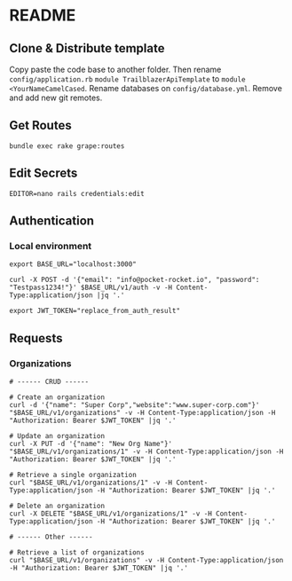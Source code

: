# README

## Clone & Distribute template

Copy paste the code base to another folder. Then rename `config/application.rb` `module TrailblazerApiTemplate` to `module <YourNameCamelCased`.
Rename databases on `config/database.yml`.
Remove and add new git remotes.

## Get Routes

`bundle exec rake grape:routes`

## Edit Secrets

`EDITOR=nano rails credentials:edit`

## Authentication

### Local environment

```
export BASE_URL="localhost:3000"

curl -X POST -d '{"email": "info@pocket-rocket.io", "password": "Testpass1234!"}' $BASE_URL/v1/auth -v -H Content-Type:application/json |jq '.'

export JWT_TOKEN="replace_from_auth_result"
```

## Requests

### Organizations
```
# ------ CRUD ------

# Create an organization
curl -d '{"name": "Super Corp","website":"www.super-corp.com"}' "$BASE_URL/v1/organizations" -v -H Content-Type:application/json -H "Authorization: Bearer $JWT_TOKEN" |jq '.'

# Update an organization
curl -X PUT -d '{"name": "New Org Name"}' "$BASE_URL/v1/organizations/1" -v -H Content-Type:application/json -H "Authorization: Bearer $JWT_TOKEN" |jq '.'

# Retrieve a single organization
curl "$BASE_URL/v1/organizations/1" -v -H Content-Type:application/json -H "Authorization: Bearer $JWT_TOKEN" |jq '.'

# Delete an organization
curl -X DELETE "$BASE_URL/v1/organizations/1" -v -H Content-Type:application/json -H "Authorization: Bearer $JWT_TOKEN" |jq '.'

# ------ Other ------

# Retrieve a list of organizations
curl "$BASE_URL/v1/organizations" -v -H Content-Type:application/json -H "Authorization: Bearer $JWT_TOKEN" |jq '.'
```
